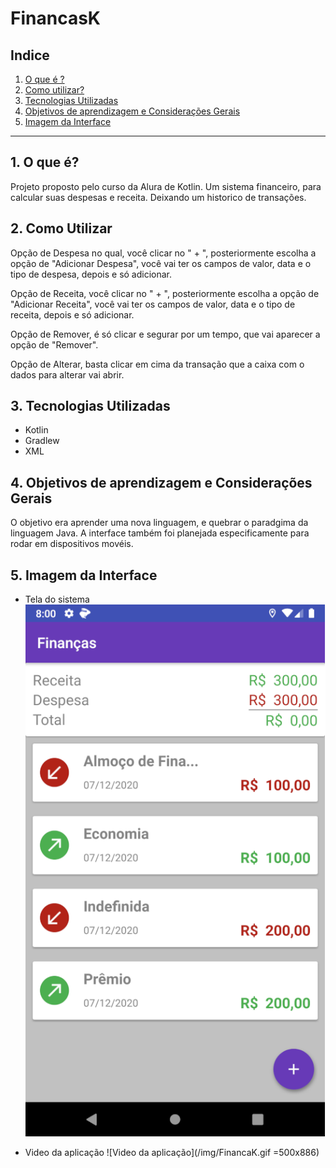 # FinancasK

## Indice
1. [O que é ?](#1-o-que-é)
2. [Como utilizar?](#2-como-utilizar) 
3. [Tecnologias Utilizadas](#3-tecnologias-utilizadas)
4. [Objetivos de aprendizagem e Considerações Gerais](#4-objetivos-de-aprendizagem-e-considerações-gerais)
5. [Imagem da Interface](#5-imagem-da-interface)

* * * 
## 1. O que é?

Projeto proposto pelo curso da Alura de Kotlin. Um sistema financeiro, para calcular suas despesas e receita.
Deixando um historico de transações.

## 2. Como Utilizar

Opção de Despesa no qual, você clicar no " + ", posteriormente escolha a opção de "Adicionar Despesa", você vai ter os campos de valor, data e o tipo de despesa, depois e só adicionar.

Opção de Receita, você clicar no " + ", posteriormente escolha a opção de "Adicionar Receita", você vai ter os campos de valor, data e o tipo de receita, depois e só adicionar.

Opção de Remover, é só clicar e segurar por um tempo, que vai aparecer a opção de "Remover".

Opção de Alterar, basta clicar em cima da transação que a caixa com o dados para alterar vai abrir.

## 3. Tecnologias Utilizadas

* Kotlin
* Gradlew
* XML

## 4. Objetivos de aprendizagem e Considerações Gerais

O objetivo era aprender uma nova linguagem, e quebrar o paradgima da linguagem Java.
A interface também foi planejada especificamente para rodar em dispositivos movéis.

## 5. Imagem da Interface

- Tela do sistema 
![Tela do sistema](/img/Screenshot_1607378452.png)

- Video da aplicação 
![Video da aplicação](/img/FinancaK.gif =500x886)
